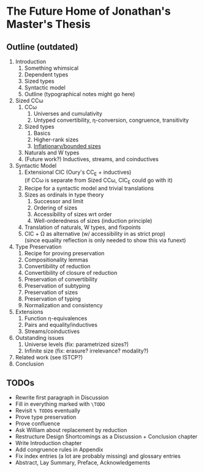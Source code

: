 # The Future Home of Jonathan's Master's Thesis

## Outline (outdated)

1. Introduction
   1. Something whimsical
   2. Dependent types
   3. Sized types
   4. Syntactic model
   4. Outline (typographical notes might go here)
2. Sized CCω
   1. CCω
      1. Universes and cumulativity
      2. Untyped convertibility, η-conversion, congruence, transitivity
   2. Sized types
      1. Basics
      3. Higher-rank sizes
      2. [Inflationary/bounded sizes](https://ionathan.ch/2021/08/26/using-sized-types.html#3-inflationary-sized-types)
   3. Naturals and W types
   4. (Future work?) Inductives, streams, and coinductives
3. Syntactic Model
   1. Extensional CIC (Oury's CC<sub>E</sub> + inductives)
      <br/> (if CCω is separate from Sized CCω, CIC<sub>E</sub> could go with it)
   2. Recipe for a syntactic model and trivial translations
   3. Sizes as ordinals in type theory
      1. Successor and limit
      2. Ordering of sizes
      3. Accessibility of sizes wrt order
      4. Well-orderedness of sizes (induction principle)
   4. Translation of naturals, W types, and fixpoints
   5. CIC + Ω as alternative (w/ accessibility in as strict prop)
      <br/> (since equality reflection is only needed to show this via funext)
4. Type Preservation
   1. Recipe for proving preservation
   2. Compositionality lemmas
   3. Convertibility of reduction
   4. Convertibility of closure of reduction
   5. Preservation of convertibility
   6. Preservation of subtyping
   7. Preservation of sizes
   8. Preservation of typing
   9. Normalization and consistency
5. Extensions
   1. Function η-equivalences
   2. Pairs and equality/inductives
   3. Streams/coinductives
6. Outstanding issues
   1. Universe levels (fix: parametrized sizes?)
   2. Infinite size (fix: erasure? irrelevance? modality?)
7. Related work (see ISTCP?)
8. Conclusion

## TODOs

* Rewrite first paragraph in Discussion
* Fill in everything marked with `\TODO`
* Revisit `% TODO`s eventually
* Prove type preservation
* Prove confluence
* Ask William about replacement by reduction
* Restructure Design Shortcomings as a Discussion + Conclusion chapter
* Write Introduction chapter
* Add congruence rules in Appendix
* Fix index entries (a lot are probably missing) and glossary entries
* Abstract, Lay Summary, Preface, Acknowledgements